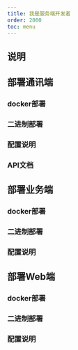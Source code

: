 ```yaml
---
title: 我是服务端开发者
order: 2000
toc: menu
---
```


## 说明

## 部署通讯端

### docker部署

### 二进制部署

### 配置说明

### API文档

## 部署业务端

### docker部署

### 二进制部署

### 配置说明

## 部署Web端

### docker部署

### 二进制部署

### 配置说明
